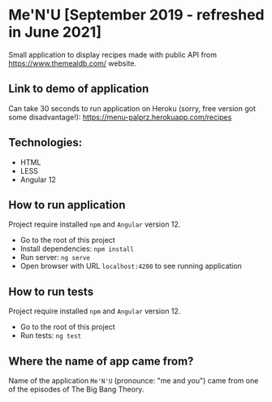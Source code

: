 # Me'N'U [September 2019 - refreshed in June 2021]

Small application to display recipes made with public API from https://www.themealdb.com/ website.

## Link to demo of application
Can take 30 seconds to run application on Heroku (sorry, free version got some disadvantage!):
https://menu-palprz.herokuapp.com/recipes

## Technologies:
- HTML
- LESS
- Angular 12

## How to run application
Project require installed `npm` and `Angular` version 12.
- Go to the root of this project
- Install dependencies: `npm install`
- Run server: `ng serve`
- Open browser with URL `localhost:4200` to see running application

## How to run tests
Project require installed `npm` and `Angular` version 12.
- Go to the root of this project
- Run tests: `ng test`

## Where the name of app came from?
Name of the application `Me'N'U` (pronounce: "me and you") came from one of the episodes of The Big Bang Theory.
